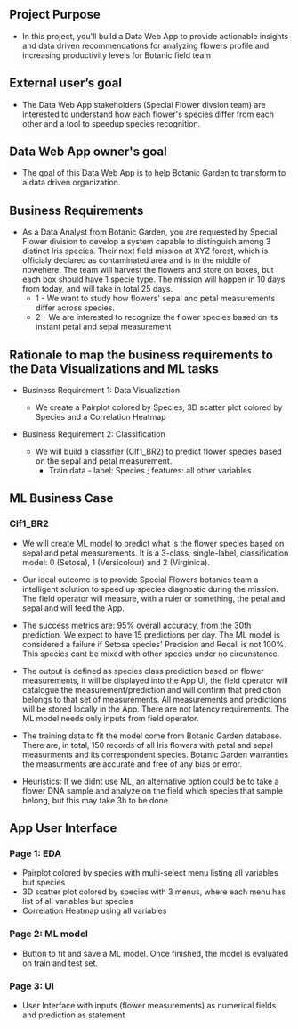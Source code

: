 ## Project Purpose
* In this project, you'll build a Data Web App to provide actionable insights and data driven recommendations for analyzing flowers profile and increasing productivity levels for Botanic field team

## External user’s goal
* The Data Web App stakeholders (Special Flower divsion team) are interested to understand how each flower's species differ from each other and a tool to speedup species recognition.

## Data Web App owner's goal
* The goal of this Data Web App is to help Botanic Garden to transform to a data driven organization.


## Business Requirements 
* As a Data Analyst from Botanic Garden, you are requested by Special Flower division to develop a system capable to distinguish among 3 distinct Iris species. Their next field mission at XYZ forest, which is officialy declared as contaminated area and is in the middle of nowehere. The team will harvest the flowers and store on boxes, but each box should have 1 specie type. The mission will happen in 10 days from today, and will take in total 25 days. 
  * 1 - We want to study how flowers' sepal and petal measurements differ across species.
  * 2 - We are interested to recognize the flower species based on its instant petal and sepal measurement


## Rationale to map the business requirements to the Data Visualizations and ML tasks
* Business Requirement 1: Data Visualization
  * We create a Pairplot colored by Species; 3D scatter plot colored by Species and a Correlation Heatmap

* Business Requirement 2: Classification
  * We will build a classifier (Clf1_BR2) to predict flower species based on the sepal and petal measurement.
    * Train data - label: Species ; features: all other variables



## ML Business Case
### Clf1_BR2
* We will create ML model to predict what is the flower species based on sepal and petal measurements. 
It is a 3-class, single-label, classification model: 0 (Setosa), 1 (Versicolour) and 2 (Virginica).
* Our ideal outcome is to provide Special Flowers botanics team a intelligent solution to speed up
species diagnostic during the mission. The field operator will measure, with a ruler or something, 
the petal and sepal and will feed the App.

* The success metrics are: 95% overall accuracy, from the 30th prediction. We expect to have 
15 predictions per day. 
The ML model is considered a failure if Setosa species' Precision and Recall is not 100%. 
This species cant be mixed with other species under no circunstance.


* The output is defined as species class prediction based on flower measurements, 
it will be displayed into the App UI, the field operator will catalogue the measurement/prediction and 
will confirm that prediction belongs to that set of measurements. All measurements and predictions will be
stored locally in the App. There are not latency requirements. 
The ML model needs only inputs from field operator.

* The training data to fit the model come from Botanic Garden database. 
There are, in total, 150 records of all Iris flowers with petal and sepal measurments and 
its correspondent species. 
Botanic Garden warranties the measurments are accurate and free of any bias or error. 


* Heuristics: If we didnt use ML, an alternative option could be to take a flower DNA sample 
and analyze on the field which species that sample belong, but this may take 3h to be done.


## App User Interface
### Page 1: EDA
* Pairplot colored by species with multi-select menu listing all variables but species
* 3D scatter plot colored by species with 3 menus, where each menu has list of all variables but species
* Correlation Heatmap using all variables 

### Page 2: ML model
* Button to fit and save a ML model. Once finished, the model is evaluated on train and test set.

### Page 3: UI
* User Interface with inputs (flower measurements) as numerical fields and prediction as statement


